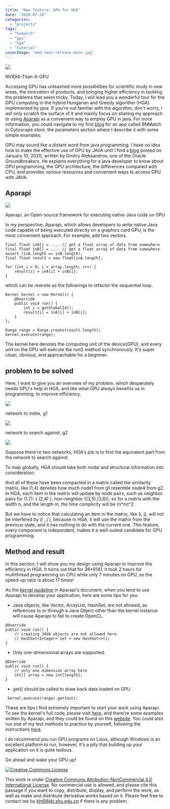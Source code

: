 ```yaml
---
title: "New feature: GPU for HGA"
date: "2020-07-28"
categories: 
  - "projects"
tags: 
  - "bnmatch"
  - "gpu"
  - "hga"
  - "tutorial"
coverImage: "amd-navi-release-date.jpg"
---
```


![](images/NVIDIA-Titan-X-GPU-Card.jpg)

NVIDIA-Titan-X-GPU

Accessing GPU has unleashed more possibilities for scientific study in new areas, the innovation of products, and bringing higher efficiency in tackling the problems that seem tricky. Today, I will lead you a wonderful tour for the GPU computing in the hybrid Hungarian and Greedy algorithm (HGA) implemented by java. If you're not familiar with the algorithm, don't worry, I will only scratch the surface of it and mainly focus on sharing my approach to using [Aparapi](http://aparapi.com/) as a convenient way to employ GPU in java. For more information, you could navigate to my first [blog](http://www.haotian.life/2020/07/13/bnmatch-tutorial/) for an app called BNMatch in Cytoscape store, the parameters section where I describe it with some simple examples.

GPU may sound like a distant word from java programming. I have no idea how to make the effective use of GPU by JAVA until I find a [blog](https://blogs.oracle.com/javamagazine/programming-the-gpu-in-java) posted on January 10, 2020, written by Dmitry Aleksandrov, one of the Oracle Groundbreakers. He explains everything for a java developer to know about GPU programming, the GPU architecture, the differences compared with CPU, and provides various resources and convenient ways to access GPU with JAVA.

## Aparapi

![](images/image-2.png)

Aparapi, an Open-source framework for executing native Java code on GPU

In my perspective, Aparapi, which allows developers to write native Java code capable of being executed directly on a graphics card GPU, is the most convenient approach. For example, add two vectors.

```
final float inA[] = .... // get a float array of data from somewhere
final float inB[] = .... // get a float array of data from somewhere
assert (inA.length == inB.length);
final float result = new float[inA.length];

for (int i = 0; i < array.length; i++) {
    result[i] = inA[i] + inB[i];
}
```

which can be rewrote as the followings to refactor the sequential loop.

```
Kernel kernel = new Kernel() {
    @Override
    public void run() {
        int i = getGlobalId();
        result[i] = inA[i] + inB[i];
    }
};

Range range = Range.create(result.length);
kernel.execute(range);
```

The kernel here denotes the computing unit of the device(GPU), and every unit on the GPU will execute the run() method synchronously. It's super clean, obvious, and approachable for a beginner.

## problem to be solved

Here, I want to give you an overview of my problem, which desperately needs GPU's help in HGA, and like what GPU always benefits us in programming, to improve efficiency.

![](images/image-15.png)

network to index, g1

![](images/image-17.png)

network to search against, g2

![](images/image-6.png)

Suppose there're two networks, HGA's job is to find the equivalent part from the network to search against.

To map globally, HGA should take both nodal and structural information into consideration.

And all of these have been compacted in a matrix called the similarity matrix, like (1,4) denotes how much node1 from g1 resemble node4 from g2. In HGA, each item in the matrix will update by node pairs, such as neighbor pairs for (1,7): { (2,4) }, non-neighbor {(3,5),(3,6)}, so for a matrix with the width n, and the length m, the time complicity will be (n\*m)^2.

But we have to notice that calculating an item in the matrix, like (i, j), will not be interfered by (i\`, j\`), because in HGA, it will use the matrix from the previous state, and it has nothing to do with the current one. This feature, every component is independent, makes it a well-suited candidate for GPU programming.

## Method and result

In this section, I will show you my design using Aparapi to improve the efficiency in HGA. It turns out that for 38\*9141, it took 2 hours for multithread programming on CPU while only 7 minutes on GPU, so the speed-up ratio is about 17 times!

As the [kernel guideline](http://aparapi.com/documentation/kernel-guidelines.html) in Aparapi's document, when you tend to use Aparapi to develop your application, here are some tips for you:

- Java objects, like Vector, ArrayList, HashSet, are not allowed, as references to or through a Java Object other than the kernel instance will cause Aparapi to fail to create OpenCL.

```
@Override
public void run() {
    // creating JAVA objects are not allowed here
    // HashSet<Integer> set = new HashSet<>();
}
```

- Only one-dimensional arrays are supported.

```
@Override
public void run() {
    // only one dimension array here
    int[] array = new int[length];
}
```

- get() should be called to draw back data loaded on GPU

```
 kernel.execute(range).get(out);
```

These are tips I find extremely important to start your work using Aparapi. To see the kernel's full code, please visit [here](https://github.com/164140757/Dynamic-Network-Algorithm/blob/master/src/main/java/Algorithms/Graph/Alignment/HGA/GPUKernelForHGA.java); and there're some examples written by Aparapi, and they could be found on this [website](https://git.qoto.org/aparapi/aparapi-examples/-/tree/master/examples/movie/src/com/amd/aparapi/examples/movie). You could also run one of my test methods to practice by yourself, following the instructions [here](https://github.com/164140757/Dynamic-Network-Algorithm/tree/master/src/main/java/Algorithms/Graph/Alignment/HGA).

I do recommend you run GPU programs on Linux, although Windows is an excellent platform to run, however, it's a pity that building up your application on it is quite tedious.

Go ahead and wake your GPU up!

[![Creative Commons License](images/88x31.png)](http://creativecommons.org/licenses/by-nc/4.0/)

This work is under [Creative Commons Attribution-NonCommercial 4.0 International License](http://creativecommons.org/licenses/by-nc/4.0/). No commercial use is allowed, and please cite this passage if you want to copy, distribute, display, and perform the work, as well as make and distribute derivative works based on it. Please feel free to contact me by bht98@i.shu.edu.cn if there is any problem.
